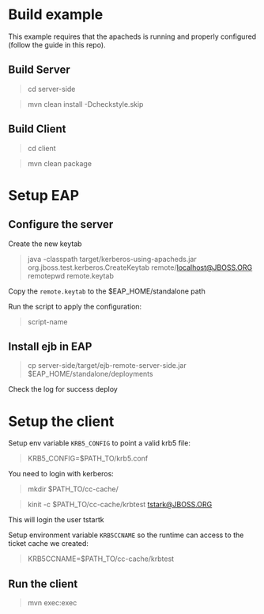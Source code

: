 # Build example

This example requires that the apacheds is running and properly configured (follow the guide in this repo).

## Build Server

> cd server-side 

> mvn clean install -Dcheckstyle.skip

## Build Client

> cd client

> mvn clean package

# Setup EAP

## Configure the server

Create the new keytab

> java -classpath target/kerberos-using-apacheds.jar org.jboss.test.kerberos.CreateKeytab remote/localhost@JBOSS.ORG remotepwd remote.keytab

Copy the `remote.keytab` to the $EAP_HOME/standalone path

Run the script to apply the configuration:

> script-name

## Install ejb in EAP

> cp server-side/target/ejb-remote-server-side.jar $EAP_HOME/standalone/deployments

Check the log for success deploy

# Setup the client

Setup env variable `KRB5_CONFIG` to point a valid krb5 file:

> KRB5_CONFIG=$PATH_TO/krb5.conf

You need to login with kerberos:

> mkdir $PATH_TO/cc-cache/

> kinit -c $PATH_TO/cc-cache/krbtest tstark@JBOSS.ORG

This will login the user tstartk

Setup environment variable `KRB5CCNAME` so the runtime can access to the ticket cache we created:
> KRB5CCNAME=$PATH_TO/cc-cache/krbtest

## Run the client

> mvn exec:exec
